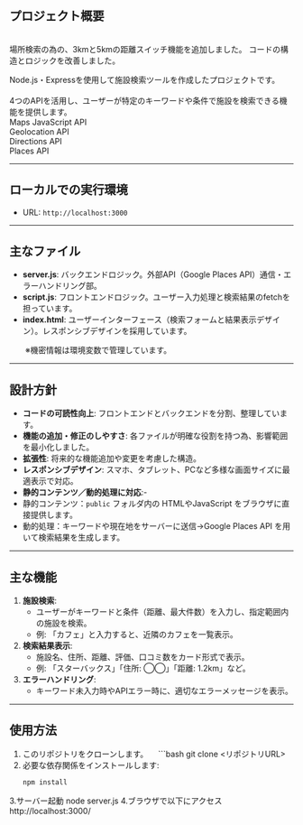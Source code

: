 ## プロジェクト概要
<br>
場所検索の為の、3kmと5kmの距離スイッチ機能を追加しました。
コードの構造とロジックを改善しました。

Node.js・Expressを使用して施設検索ツールを作成したプロジェクトです。
<br><br>
4つのAPIを活用し、ユーザーが特定のキーワードや条件で施設を検索できる機能を提供します。
<br>
Maps JavaScript API<br>
Geolocation API<br>
Directions API<br>
Places API

---

## ローカルでの実行環境
- URL: `http://localhost:3000`

---

## 主なファイル
- **server.js**: バックエンドロジック。外部API（Google Places API）通信・エラーハンドリング部。
- **script.js**: フロントエンドロジック。ユーザー入力処理と検索結果のfetchを担っています。
- **index.html**: ユーザーインターフェース（検索フォームと結果表示デザイン）。レスポンシブデザインを採用しています。

　　※機密情報は環境変数で管理しています。

---

## 設計方針
- **コードの可読性向上**: フロントエンドとバックエンドを分割、整理しています。
- **機能の追加・修正のしやすさ**: 各ファイルが明確な役割を持つ為、影響範囲を最小化しました。
- **拡張性**: 将来的な機能追加や変更を考慮した構造。
- **レスポンシブデザイン**: スマホ、タブレット、PCなど多様な画面サイズに最適表示で対応。
- **静的コンテンツ／動的処理に対応**:-
- 静的コンテンツ：`public` フォルダ内の HTMLやJavaScript をブラウザに直接提供します。
- 動的処理：キーワードや現在地をサーバーに送信→Google Places API を用いて検索結果を生成します。

---

## 主な機能
1. **施設検索**:
   - ユーザーがキーワードと条件（距離、最大件数）を入力し、指定範囲内の施設を検索。
   - 例: 「カフェ」と入力すると、近隣のカフェを一覧表示。
2. **検索結果表示**:
   - 施設名、住所、距離、評価、口コミ数をカード形式で表示。
   - 例: 「スターバックス」「住所: ◯◯」「距離: 1.2km」など。
3. **エラーハンドリング**:
   - キーワード未入力時やAPIエラー時に、適切なエラーメッセージを表示。
---

## 使用方法
1. このリポジトリをクローンします。
  　```bash
git clone <リポジトリURL>
2. 必要な依存関係をインストールします:
   ```bash
   npm install
3.サーバー起動
node server.js
4.ブラウザで以下にアクセス
http://localhost:3000/
